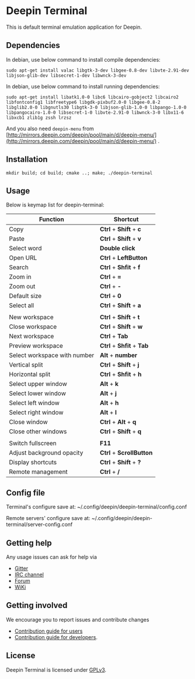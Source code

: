 # Deepin Terminal

This is default terminal emulation application for Deepin.

## Dependencies

In debian, use below command to install compile dependencies:

`sudo apt-get install valac libgtk-3-dev libgee-0.8-dev libvte-2.91-dev libjson-glib-dev libsecret-1-dev libwnck-3-dev`

In debian, use below command to install running dependencies:

`sudo apt-get install libatk1.0-0 libc6 libcairo-gobject2 libcairo2 libfontconfig1 libfreetype6 libgdk-pixbuf2.0-0 libgee-0.8-2 libglib2.0-0 libgnutls30 libgtk-3-0 libjson-glib-1.0-0 libpango-1.0-0 libpangocairo-1.0-0 libsecret-1-0 libvte-2.91-0 libwnck-3-0 libx11-6 libxcb1 zlib1g zssh lrzsz`

And you also need `deepin-menu` from [http://mirrors.deepin.com/deepin/pool/main/d/deepin-menu/](http://mirrors.deepin.com/deepin/pool/main/d/deepin-menu/) .

## Installation

`mkdir build; cd build; cmake ..; make; ./deepin-terminal`

## Usage

Below is keymap list for deepin-terminal:

| Function					      | Shortcut                            |
|---------------------------------|-------------------------------------|
| Copy                            | **Ctrl** + **Shift** + **c**        |
| Paste                           | **Ctrl** + **Shift** + **v**        |
| Select word                     | **Double click**                    |
| Open URL                        | **Ctrl** + **LeftButton**           |
| Search                          | **Ctrl** + **Shfit** + **f**        |
| Zoom in                         | **Ctrl** + **=**                    |
| Zoom out                        | **Ctrl** + **-**                    |
| Default size                    | **Ctrl** + **0**                    |
| Select all                      | **Ctrl** + **Shift** + **a**        |
|                                                                       |
| New workspace                   | **Ctrl** + **Shift** + **t**        |
| Close workspace                 | **Ctrl** + **Shift** + **w**        |
| Next workspace                  | **Ctrl** + **Tab**                  |
| Preview workspace               | **Ctrl** + **Shfit** + **Tab**      |
| Select workspace with number    | **Alt** + **number**                |
| Vertical split                  | **Ctrl** + **Shift** + **j**        |
| Horizontal split                | **Ctrl** + **Shfit** + **h**        |
| Select upper window             | **Alt**  + **k**                    |
| Select lower window             | **Alt**  + **j**                    |
| Select left window              | **Alt**  + **h**                    |
| Select right window             | **Alt**  + **l**                    |
| Close window                    | **Ctrl** + **Alt** + **q**          |
| Close other windows             | **Ctrl** + **Shift** + **q**        |
|                                                                       |
| Switch fullscreen               | **F11**                             |
| Adjust background opacity       | **Ctrl** + **ScrollButton**         |
| Display shortcuts               | **Ctrl** + **Shift** + **?**        |
| Remote management               | **Ctrl** + **/**                    |

## Config file
Terminal's configure save at:
~/.config/deepin/deepin-terminal/config.conf

Remote servers' configure save at:
~/.config/deepin/deepin-terminal/server-config.conf

## Getting help

Any usage issues can ask for help via

* [Gitter](https://gitter.im/orgs/linuxdeepin/rooms)
* [IRC channel](https://webchat.freenode.net/?channels=deepin)
* [Forum](https://bbs.deepin.org)
* [WiKi](http://wiki.deepin.org/)

## Getting involved

We encourage you to report issues and contribute changes

* [Contribution guide for users](http://wiki.deepin.org/index.php?title=Contribution_Guidelines_for_Users)
* [Contribution guide for developers](http://wiki.deepin.org/index.php?title=Contribution_Guidelines_for_Developers).

## License

Deepin Terminal is licensed under [GPLv3](LICENSE).
